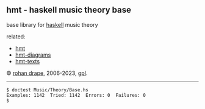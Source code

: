 hmt - haskell music theory base
-------------------------------

base library for [haskell](http://haskell.org/) music theory

related:

- [hmt](http://rohandrape.net/?t=hmt)
- [hmt-diagrams](http://rohandrape.net/?t=hmt-diagrams)
- [hmt-texts](http://rohandrape.net/?t=hmt-texts)

© [rohan drape](http://rohandrape.net/), 2006-2023, [gpl](http://gnu.org/copyleft/).

* * *

```
$ doctest Music/Theory/Base.hs
Examples: 1142  Tried: 1142  Errors: 0  Failures: 0
$
```
